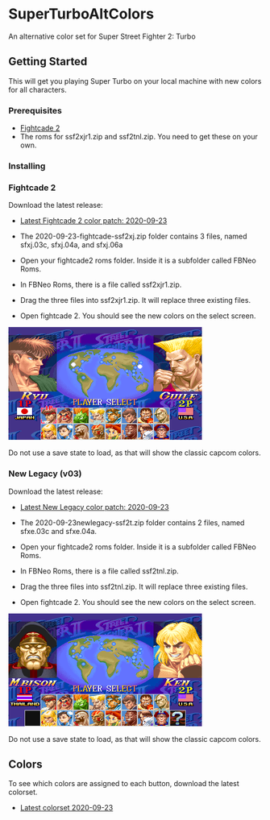 # SuperTurboAltColors
An alternative color set for Super Street Fighter 2: Turbo

## Getting Started
This will get you playing Super Turbo on your local machine with new colors for all characters.

### Prerequisites
 * [Fightcade 2](http://www.fightcade.com/)
 * The roms for ssf2xjr1.zip and ssf2tnl.zip. You need to get these on your own.
 
### Installing

### Fightcade 2
Download the latest release:
 * [Latest Fightcade 2 color patch: 2020-09-23](roms/Fightcade/2020-09-23-fightcade-ssf2xj.zip?raw=true)
 
* The 2020-09-23-fightcade-ssf2xj.zip folder contains 3 files, named sfxj.03c, sfxj.04a, and sfxj.06a
* Open your fightcade2 roms folder. Inside it is a subfolder called FBNeo Roms. 
* In FBNeo Roms, there is a file called ssf2xjr1.zip.
* Drag the three files into ssf2xjr1.zip. It will replace three existing files.
* Open fightcade 2. You should see the new colors on the select screen.

 ![character select](images/characterselect.png)

Do not use a save state to load, as that will show the classic capcom colors.
 
### New Legacy (v03)
Download the latest release:
 * [Latest New Legacy color patch: 2020-09-23](roms/NewLegacy/2020-09-23-newlegacy-ssf2t.zip?raw=true)
 
* The 2020-09-23newlegacy-ssf2t.zip folder contains 2 files, named sfxe.03c and sfxe.04a.
* Open your fightcade2 roms folder. Inside it is a subfolder called FBNeo Roms. 
* In FBNeo Roms, there is a file called ssf2tnl.zip.
* Drag the three files into ssf2tnl.zip. It will replace three existing files.
* Open fightcade 2. You should see the new colors on the select screen.

 ![character select new legacy](images/characterselect_newlegacy.png)

Do not use a save state to load, as that will show the classic capcom colors.

## Colors
To see which colors are assigned to each button, download the latest colorset.
 * [Latest colorset  2020-09-23](colorsets/2020-09-23-colorset.zip?raw=true)


